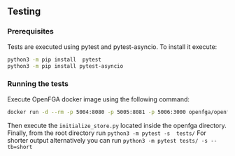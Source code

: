 ## Testing

### Prerequisites
Tests are executed using pytest and pytest-asyncio. To install it execute: 

```bash
python3 -m pip install  pytest 
python3 -m pip install pytest-asyncio
```

### Running the tests

Execute OpenFGA docker image using the following command:

```bash
docker run -d --rm -p 5004:8080 -p 5005:8081 -p 5006:3000 openfga/openfga run
```

Then execute the `initialize_store.py` located inside the openfga directory. 
Finally, from the root directory run `python3 -m pytest -s  tests/` For shorter output alternatively you can run `python3 -m pytest tests/ -s --tb=short`